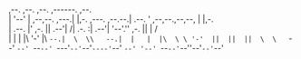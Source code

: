 ,--.  ,--.              ,--.                 ,------.                 ,--.     
|  '--'  | ,--,--. ,---.|  |,-. ,---. ,--.--.|  .--. ' ,--,--.,--,--, |  |,-.  
|  .--.  |' ,-.  || .--'|     /| .-. :|  .--'|  '--'.'' ,-.  ||      \|     /  
|  |  |  |\ '-'  |\ `--.|  \  \\   --.|  |   |  |\  \ \ '-'  ||  ||  ||  \  \  
`--'  `--' `--`--' `---'`--'`--'`----'`--'   `--' '--' `--`--'`--''--'`--'`--'
